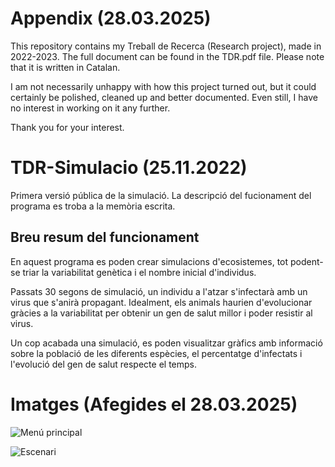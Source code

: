 # Appendix (28.03.2025)
This repository contains my Treball de Recerca (Research project), made in 2022-2023. The full document can be found in the TDR.pdf file. Please note that it is written in Catalan.

I am not necessarily unhappy with how this project turned out, but it could certainly be polished, cleaned up and better documented. Even still, I have no interest in working on it any further.

Thank you for your interest.

# TDR-Simulacio (25.11.2022)
Primera versió pública de la simulació. La descripció del fucionament del programa es troba a la memòria escrita.

## Breu resum del funcionament
En aquest programa es poden crear simulacions d'ecosistemes, tot podent-se triar la variabilitat genètica i el nombre inicial d'individus.

Passats 30 segons de simulació, un individu a l'atzar s'infectarà amb un virus que s'anirà propagant. Idealment, els animals haurien d'evolucionar gràcies a la variabilitat per obtenir un gen de salut millor i poder resistir al virus.

Un cop acabada una simulació, es poden visualitzar gràfics amb informació sobre la població de les diferents espècies, el percentatge d'infectats i l'evolució del gen de salut respecte el temps.

# Imatges (Afegides el 28.03.2025)
![Menú principal](https://i.imgur.com/lWX9uMt.png)

![Escenari](https://i.imgur.com/dlNQ5Xk.png)
